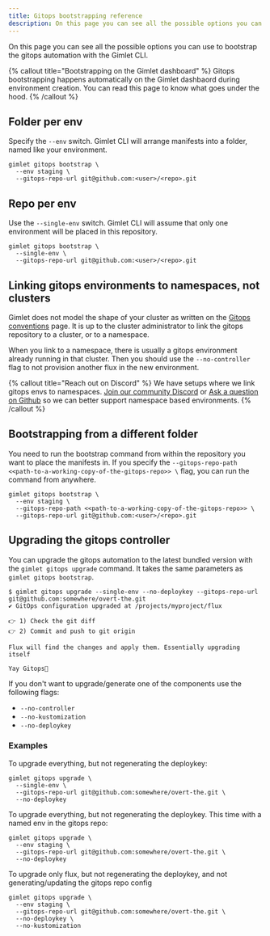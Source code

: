 ```yaml
---
title: Gitops bootstrapping reference
description: On this page you can see all the possible options you can use to bootstrap the gitops automation with the Gimlet CLI.
---
```


On this page you can see all the possible options you can use to bootstrap the gitops automation with the Gimlet CLI.

{% callout title="Bootstrapping on the Gimlet dashboard" %}
Gitops bootstrapping happens automatically on the Gimlet dashbaord during environment creation. You can read this page to know what goes under the hood.
{% /callout %}

## Folder per env

Specify the `--env` switch. Gimlet CLI will arrange manifests into a folder, named like your environment.

```
gimlet gitops bootstrap \
  --env staging \
  --gitops-repo-url git@github.com:<user>/<repo>.git
```

## Repo per env

Use the `--single-env` switch. Gimlet CLI will assume that only one environment will be placed in this repository.

```
gimlet gitops bootstrap \
  --single-env \
  --gitops-repo-url git@github.com:<user>/<repo>.git
```

## Linking gitops environments to namespaces, not clusters

Gimlet does not model the shape of your cluster as written on the [Gitops conventions](/concepts/gitops-conventions) page. It is up to the cluster administrator to link the gitops repository to a cluster, or to a namespace.

When you link to a namespace, there is usually a gitops environment already running in that cluster. Then you should use the `--no-controller` flag to not provision another flux in the new environment.

{% callout title="Reach out on Discord" %}
We have setups where we link gitops envs to namespaces. [Join our community Discord](https://discord.com/invite/ZwQDxPkYzE) or [Ask a question on Github](https://github.com/gimlet-io/gimlet/discussions) so we can better support namespace based environments.
{% /callout %}

## Bootstrapping from a different folder

You need to run the bootstrap command from within the repository you want to place the manifests in.
If you specify the `--gitops-repo-path <<path-to-a-working-copy-of-the-gitops-repo>> \` flag, you can run the command from anywhere.

```
gimlet gitops bootstrap \
  --env staging \
  --gitops-repo-path <<path-to-a-working-copy-of-the-gitops-repo>> \
  --gitops-repo-url git@github.com:<user>/<repo>.git
```

## Upgrading the gitops controller

You can upgrade the gitops automation to the latest bundled version with the `gimlet gitops upgrade` command. It takes the same parameters as `gimlet gitops bootstrap`.

```
$ gimlet gitops upgrade --single-env --no-deploykey --gitops-repo-url git@github.com:somewhere/overt-the.git
✔️ GitOps configuration upgraded at /projects/myproject/flux

👉 1) Check the git diff
👉 2) Commit and push to git origin

Flux will find the changes and apply them. Essentially upgrading itself

Yay Gitops🙌
```

If you don't want to upgrade/generate one of the components use the following flags:

- `--no-controller`
- `--no-kustomization`
- `--no-deploykey`

### Examples

To upgrade everything, but not regenerating the deploykey:

```
gimlet gitops upgrade \
  --single-env \
  --gitops-repo-url git@github.com:somewhere/overt-the.git \
  --no-deploykey
```

To upgrade everything, but not regenerating the deploykey. This time with a named env in the gitops repo:

```
gimlet gitops upgrade \
  --env staging \
  --gitops-repo-url git@github.com:somewhere/overt-the.git \
  --no-deploykey
```

To upgrade only flux, but not regenerating the deploykey, and not generating/updating the gitops repo config

```
gimlet gitops upgrade \
  --env staging \
  --gitops-repo-url git@github.com:somewhere/overt-the.git \
  --no-deploykey \
  --no-kustomization
```
